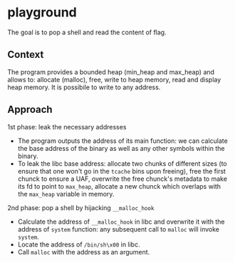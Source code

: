 # playground
The goal is to pop a shell and read the content of flag.

## Context
The program provides a bounded heap (min_heap and max_heap) and allows to: allocate (malloc),
free, write to heap memory, read and display heap memory.
It is possibile to write to any address.

## Approach
1st phase: leak the necessary addresses
- The program outputs the address of its main function: we can calculate the base address of the binary as well as any other symbols within the binary.
- To leak the libc base address: allocate two chunks of different sizes (to ensure that one won't go in the `tcache` bins upon freeing), free the first chunck to ensure a UAF, overwrite the free chunck's metadata to make its fd to point to `max_heap`, allocate a new chunck which overlaps with the `max_heap` variable in memory.

2nd phase: pop a shell by hijacking `__malloc_hook`
- Calculate the address of `__malloc_hook` in libc and overwrite it with the address of `system` function: any subsequent call to `malloc` will invoke `system`.
- Locate the address of `/bin/sh\x00` in libc.
- Call `malloc` with the address as an argument.